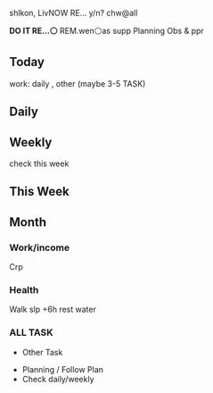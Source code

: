 shlkon, LivNOW
RE... y/n?
chw@all

**DO IT RE...⚪**  REM.wen⚪as supp
Planning
Obs & ppr

## Today
work: daily , other (maybe 3-5 TASK)

## Daily

## Weekly
check this week

## This Week

## Month

### Work/income
Crp

### Health
Walk
slp +6h
rest
water

### ALL TASK

- Other Task

* Planning / Follow Plan
* Check daily/weekly



